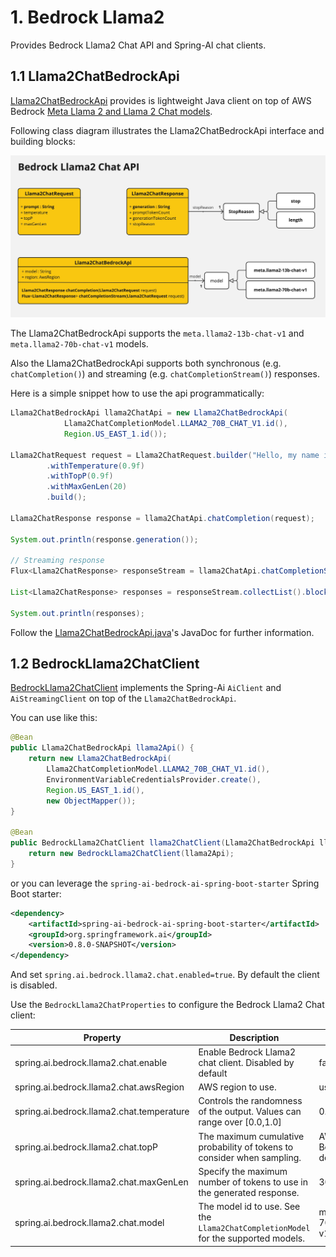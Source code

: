 # 1. Bedrock Llama2

Provides Bedrock Llama2 Chat API and Spring-AI chat clients.

## 1.1 Llama2ChatBedrockApi

[Llama2ChatBedrockApi](./src/main/java/org/springframework/ai/bedrock/llama2/api/Llama2ChatBedrockApi.java) provides is lightweight Java client on top of AWS Bedrock [Meta Llama 2 and Llama 2 Chat models](https://docs.aws.amazon.com/bedrock/latest/userguide/model-parameters-meta.html).

Following class diagram illustrates the Llama2ChatBedrockApi interface and building blocks:

![Llama2ChatBedrockApi Class Diagram](./src/test/resources/doc/Bedrock-Llama2-Chat-API.jpg)

The Llama2ChatBedrockApi supports the `meta.llama2-13b-chat-v1` and `meta.llama2-70b-chat-v1` models.

Also the Llama2ChatBedrockApi supports both synchronous (e.g. `chatCompletion()`) and streaming (e.g. `chatCompletionStream()`) responses.

Here is a simple snippet how to use the api programmatically:

```java
Llama2ChatBedrockApi llama2ChatApi = new Llama2ChatBedrockApi(
			Llama2ChatCompletionModel.LLAMA2_70B_CHAT_V1.id(),
			Region.US_EAST_1.id());

Llama2ChatRequest request = Llama2ChatRequest.builder("Hello, my name is")
		.withTemperature(0.9f)
		.withTopP(0.9f)
		.withMaxGenLen(20)
		.build();

Llama2ChatResponse response = llama2ChatApi.chatCompletion(request);

System.out.println(response.generation());

// Streaming response
Flux<Llama2ChatResponse> responseStream = llama2ChatApi.chatCompletionStream(request);

List<Llama2ChatResponse> responses = responseStream.collectList().block();

System.out.println(responses);
```

Follow the [Llama2ChatBedrockApi.java](./src/main/java/org/springframework/ai/bedrock/llama2/api/Llama2ChatBedrockApi.java)'s JavaDoc for further information.

## 1.2 BedrockLlama2ChatClient

[BedrockLlama2ChatClient](./src/main/java/org/springframework/ai/bedrock/llama2/BedrockLlama2ChatClient.java) implements the Spring-Ai `AiClient` and `AiStreamingClient` on top of the `Llama2ChatBedrockApi`.

You can use like this:

```java
@Bean
public Llama2ChatBedrockApi llama2Api() {
	return new Llama2ChatBedrockApi(
		Llama2ChatCompletionModel.LLAMA2_70B_CHAT_V1.id(),
		EnvironmentVariableCredentialsProvider.create(),
		Region.US_EAST_1.id(),
		new ObjectMapper());
}

@Bean
public BedrockLlama2ChatClient llama2ChatClient(Llama2ChatBedrockApi llama2Api) {
	return new BedrockLlama2ChatClient(llama2Api);
}
```

or you can leverage the `spring-ai-bedrock-ai-spring-boot-starter` Spring Boot starter:

```xml
<dependency>
	<artifactId>spring-ai-bedrock-ai-spring-boot-starter</artifactId>
	<groupId>org.springframework.ai</groupId>
    <version>0.8.0-SNAPSHOT</version>
</dependency>
```

And set `spring.ai.bedrock.llama2.chat.enabled=true`.
By default the client is disabled.

Use the `BedrockLlama2ChatProperties` to configure the Bedrock Llama2 Chat client:

| Property  | Description | Default |
| ------------- | ------------- | ------------- |
| spring.ai.bedrock.llama2.chat.enable | Enable Bedrock Llama2 chat client. Disabled by default | false |
| spring.ai.bedrock.llama2.chat.awsRegion  | AWS region to use.  | us-east-1 |
| spring.ai.bedrock.llama2.chat.temperature  | Controls the randomness of the output. Values can range over [0.0,1.0]  | 0.7 |
| spring.ai.bedrock.llama2.chat.topP  | The maximum cumulative probability of tokens to consider when sampling.  | AWS Bedrock default |
| spring.ai.bedrock.llama2.chat.maxGenLen  | Specify the maximum number of tokens to use in the generated response. | 300 |
| spring.ai.bedrock.llama2.chat.model  | The model id to use. See the `Llama2ChatCompletionModel` for the supported models.  | meta.llama2-70b-chat-v1 |

